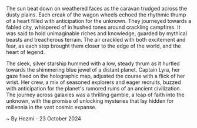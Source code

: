 
The sun beat down on weathered faces as the caravan trudged across the dusty plains. Each creak of the wagon wheels echoed the rhythmic thump of a heart filled with anticipation for the unknown. They journeyed towards a fabled city, whispered of in hushed tones around crackling campfires. It was said to hold unimaginable riches and knowledge, guarded by mythical beasts and treacherous terrain. The air crackled with both excitement and fear, as each step brought them closer to the edge of the world, and the heart of legend.

The sleek, silver starship hummed with a low, steady thrum as it hurtled towards the shimmering blue jewel of a distant planet. Captain Lyra, her gaze fixed on the holographic map, adjusted the course with a flick of her wrist. Her crew, a mix of seasoned explorers and eager recruits, buzzed with anticipation for the planet's rumored ruins of an ancient civilization. The journey across galaxies was a thrilling gamble, a leap of faith into the unknown, with the promise of unlocking mysteries that lay hidden for millennia in the vast cosmic expanse. 

~ By Hozmi - 23 October 2024
